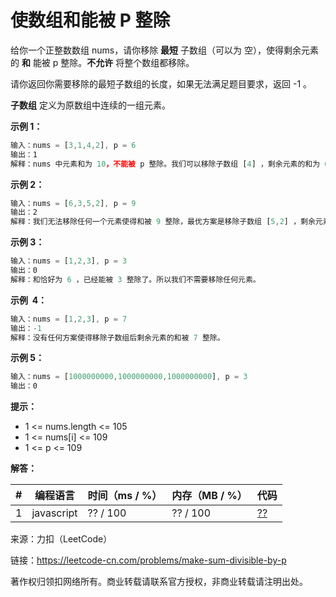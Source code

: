 # 使数组和能被 P 整除

给你一个正整数数组 nums，请你移除 **最短** 子数组（可以为 空），使得剩余元素的 **和** 能被 p 整除。**不允许** 将整个数组都移除。

请你返回你需要移除的最短子数组的长度，如果无法满足题目要求，返回 -1 。

**子数组** 定义为原数组中连续的一组元素。

**示例 1：**

``` javascript
输入：nums = [3,1,4,2], p = 6
输出：1
解释：nums 中元素和为 10，不能被 p 整除。我们可以移除子数组 [4] ，剩余元素的和为 6 。
```

**示例 2：**

``` javascript
输入：nums = [6,3,5,2], p = 9
输出：2
解释：我们无法移除任何一个元素使得和被 9 整除，最优方案是移除子数组 [5,2] ，剩余元素为 [6,3]，和为 9 。
```

**示例 3：**

``` javascript
输入：nums = [1,2,3], p = 3
输出：0
解释：和恰好为 6 ，已经能被 3 整除了。所以我们不需要移除任何元素。
```

**示例  4：**

``` javascript
输入：nums = [1,2,3], p = 7
输出：-1
解释：没有任何方案使得移除子数组后剩余元素的和被 7 整除。
```

**示例 5：**

``` javascript
输入：nums = [1000000000,1000000000,1000000000], p = 3
输出：0
```

**提示：**

- 1 <= nums.length <= 105
- 1 <= nums[i] <= 109
- 1 <= p <= 109

**解答：**

**#**|**编程语言**|**时间（ms / %）**|**内存（MB / %）**|**代码**
--|--|--|--|--
1|javascript|?? / 100|?? / 100|[??](./javascript/ac_v1.js)

来源：力扣（LeetCode）

链接：https://leetcode-cn.com/problems/make-sum-divisible-by-p

著作权归领扣网络所有。商业转载请联系官方授权，非商业转载请注明出处。
